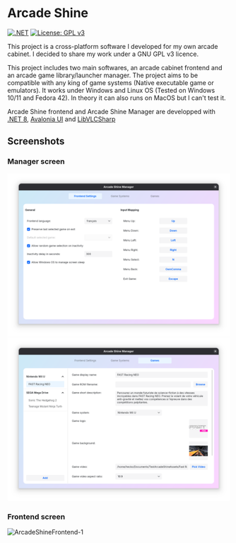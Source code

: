 # Arcade Shine
[![.NET](https://github.com/HeckoLeSorcier/ArcadeShine/actions/workflows/dotnet.yml/badge.svg)](https://github.com/HeckoLeSorcier/ArcadeShine/actions/workflows/dotnet.yml) [![License: GPL v3](https://img.shields.io/badge/License-GPLv3-blue.svg)](https://www.gnu.org/licenses/gpl-3.0)

This project is a cross-platform software I developed for my own arcade cabinet. I decided to share my work under a GNU GPL v3 licence.

This project includes two main softwares, an arcade cabinet frontend and an arcade game library/launcher manager. The project aims to be compatible with any king of game systems (Native executable game or emulators). It works under Windows and Linux OS (Tested on Windows 10/11 and Fedora 42). In theory it can also runs on MacOS but I can't test it.

Arcade Shine frontend and Arcade Shine Manager are developped with [.NET 8](https://github.com/dotnet/sdk), [Avalonia UI](https://avaloniaui.net/) and [LibVLCSharp](https://code.videolan.org/videolan/LibVLCSharp)

## Screenshots

### Manager screen
![ArcadeShineManager-1](Screenshots/ArcadeShineManager1.png)
![ArcadeShineManager-2](Screenshots/ArcadeShineManager2.png)

### Frontend screen
![ArcadeShineFrontend-1](Screenshots/ArcadeShineFrontend1.png)
